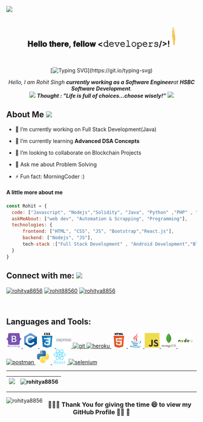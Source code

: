 
![](https://komarev.com/ghpvc/?username=your-rohitya8856&style=flat-square)


<!-- ![Github Banner](https://github.com/Jaydeep-Yadav/Jaydeep-Yadav/blob/main/banner.png) -->

<div align="center">
<h2> 𝐇𝐞𝐥𝐥𝐨 𝐭𝐡𝐞𝐫𝐞, 𝐟𝐞𝐥𝐥𝐨𝐰 <𝚍𝚎𝚟𝚎𝚕𝚘𝚙𝚎𝚛𝚜/>! <img src="https://github.com/ABSphreak/ABSphreak/blob/master/gifs/Hi.gif" width="10px" height="60"></h2>
 </div>
  
<div align="center">
  
  <span>‎‎‎‎‎‎‎‎‎‎‎‎‎‎‎‎‎‎‎‎‎</span>
  
[![Typing SVG](https://readme-typing-svg.herokuapp.com?font=IBM+Plex+Sans&color=ff1493&size=36&lines=‎‎‎‎‎‎‎‎‎‎‎‎‎‎‎‎‎‎‎‎‎+Hey!+It's+Rohit!;I'm+a+Software+Developer...;I+❤+DSA..)](https://git.io/typing-svg)
</div>

<p align="center">
  
  
  <em>
    Hello, I am Rohit Singh <b> currently working as a Software Engineer</b>at <b> HSBC Software Development</b></a>. 
  </em> 
  <br>
  <img src="https://media.giphy.com/media/gH3LO09IOiZIqePwv9/giphy.gif" width="50"  /> <b><i align="center">Thought : "Life is full of choices…choose wisely!”</i></b> <img src="https://media.giphy.com/media/qjqUcgIyRjsl2/giphy.gif" width="50" />
</p>

<div>
  <h2> About Me <img src="https://img.icons8.com/color/48/000000/user-male-circle--v2.png" width = 30px></h2>

<!-- 
 <img align="right" height=300px  width=250px alt="Unicorn" src="https://media.giphy.com/media/3ohs4BSacFKI7A717y/giphy.gif" /> -->

- 🔭 I’m currently working on Full Stack Development(Java)
  
- 🌱 I’m currently learning **Advanced DSA Concepts**
  
- 👯 I’m looking to collaborate on Blockchain Projects
- 💬 Ask me about Problem Solving
- ⚡ Fun fact: MorningCoder :)

  
#### A little more about me
```javascript
const Rohit = {
  code: ["Javascript", "Nodejs","Solidity", "Java", "Python" ,"PHP" , "C++"],
  askMeAbout: ["web dev", "Automation & Scrapping", "Programming"],
  technologies: {
      frontend: ["HTML", "CSS", "JS", "Bootstrap","React.js"],
      backend: ["Nodejs", "JS"],
      tech-stack :["Full Stack Development" , "Android Development","BlockChain Development"]
  }
}
```
</div>  
<h2 align="left">Connect with me:  <img src='https://raw.githubusercontent.com/ShahriarShafin/ShahriarShafin/main/Assets/handshake.gif' width="60px"> </h2>
<p align="left">
<a href="https://www.linkedin.com/in/rohit-singh-3837111a1/" target="blank"><img align="center" src="https://raw.githubusercontent.com/rahuldkjain/github-profile-readme-generator/master/src/images/icons/Social/linked-in-alt.svg" alt="rohitya8856" height="30" width="40" /></a>
<a href="https://leetcode.com/rohit88560/" target="blank"><img align="center" src="https://raw.githubusercontent.com/rahuldkjain/github-profile-readme-generator/master/src/images/icons/Social/leet-code.svg" alt="rohit88560" height="30" width="40" /></a>
<a href="https://auth.geeksforgeeks.org/user/rohitsingh000065/profile" target="blank"><img align="center" src="https://raw.githubusercontent.com/rahuldkjain/github-profile-readme-generator/master/src/images/icons/Social/geeks-for-geeks.svg" alt="rohitya8856" height="30" width="40" /></a>
</p>‎‎

<div align="left">
<h2>Languages and Tools:  </h2>
</div>
<p align="left"> <a href="https://getbootstrap.com" target="_blank"> <img src="https://raw.githubusercontent.com/devicons/devicon/master/icons/bootstrap/bootstrap-plain-wordmark.svg" alt="bootstrap" width="40" height="40"/> </a> <a href="https://www.cprogramming.com/" target="_blank"> <img src="https://raw.githubusercontent.com/devicons/devicon/master/icons/c/c-original.svg" alt="c" width="40" height="40"/> </a> <a href="https://www.w3schools.com/css/" target="_blank"> <img src="https://raw.githubusercontent.com/devicons/devicon/master/icons/css3/css3-original-wordmark.svg" alt="css3" width="40" height="40"/> </a> <a href="https://expressjs.com" target="_blank"> <img src="https://raw.githubusercontent.com/devicons/devicon/master/icons/express/express-original-wordmark.svg" alt="express" width="40" height="40"/> </a> <a href="https://git-scm.com/" target="_blank"> <img src="https://www.vectorlogo.zone/logos/git-scm/git-scm-icon.svg" alt="git" width="40" height="40"/> </a> <a href="https://heroku.com" target="_blank"> <img src="https://www.vectorlogo.zone/logos/heroku/heroku-icon.svg" alt="heroku" width="40" height="40"/> </a> <a href="https://www.w3.org/html/" target="_blank"> <img src="https://raw.githubusercontent.com/devicons/devicon/master/icons/html5/html5-original-wordmark.svg" alt="html5" width="40" height="40"/> </a> <a href="https://www.java.com" target="_blank"> <img src="https://raw.githubusercontent.com/devicons/devicon/master/icons/java/java-original.svg" alt="java" width="40" height="40"/> </a> <a href="https://developer.mozilla.org/en-US/docs/Web/JavaScript" target="_blank"> <img src="https://raw.githubusercontent.com/devicons/devicon/master/icons/javascript/javascript-original.svg" alt="javascript" width="40" height="40"/> </a> <a href="https://www.mongodb.com/" target="_blank"> <img src="https://raw.githubusercontent.com/devicons/devicon/master/icons/mongodb/mongodb-original-wordmark.svg" alt="mongodb" width="40" height="40"/> </a> <a href="https://nodejs.org" target="_blank"> <img src="https://raw.githubusercontent.com/devicons/devicon/master/icons/nodejs/nodejs-original-wordmark.svg" alt="nodejs" width="40" height="40"/> </a> <a href="https://postman.com" target="_blank"> <img src="https://www.vectorlogo.zone/logos/getpostman/getpostman-icon.svg" alt="postman" width="40" height="40"/> </a> <a href="https://www.python.org" target="_blank"> <img src="https://raw.githubusercontent.com/devicons/devicon/master/icons/python/python-original.svg" alt="python" width="40" height="40"/> </a> <a href="https://reactjs.org/" target="_blank"> <img src="https://raw.githubusercontent.com/devicons/devicon/master/icons/react/react-original-wordmark.svg" alt="react" width="40" height="40"/> </a> <a href="https://www.selenium.dev" target="_blank"> <img src="https://raw.githubusercontent.com/detain/svg-logos/780f25886640cef088af994181646db2f6b1a3f8/svg/selenium-logo.svg" alt="selenium" width="40" height="40"/> </a> </p>
<hr>

|<img src="https://github-readme-streak-stats.herokuapp.com/?user=rohitya8856"/>|<img align="center" src="https://github-readme-stats.vercel.app/api?username=rohitya8856&show_icons=true&locale=en" alt="rohitya8856" />|
|---|---|
___

<img align="left" src="https://github-readme-stats.vercel.app/api/top-langs?username=rohitya8856&show_icons=true&locale=en&layout=compact" alt="rohitya8856" />


<div align="center">

### 👩‍🚀🚀 Thank You for giving the time 😄 to view my GitHub  Profile 👩‍🚀 🚀
</div>


